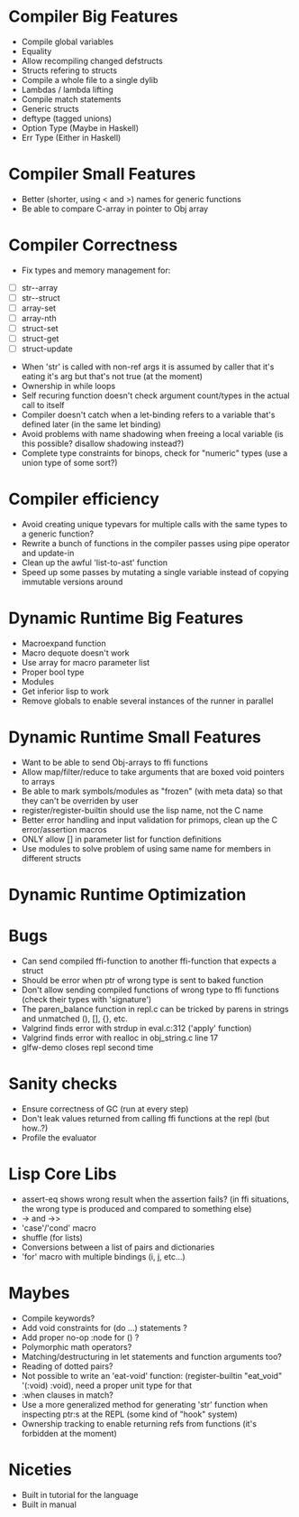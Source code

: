 # Compiler Big Features
  - Compile global variables
  - Equality
  - Allow recompiling changed defstructs
  - Structs refering to structs
  - Compile a whole file to a single dylib
  - Lambdas / lambda lifting
  - Compile match statements
  - Generic structs
  - deftype (tagged unions)
  - Option Type (Maybe in Haskell)
  - Err Type (Either in Haskell)

# Compiler Small Features
  - Better (shorter, using < and >) names for generic functions
  - Be able to compare C-array in pointer to Obj array

# Compiler Correctness
  - Fix types and memory management for:
   - [ ] str--array
   - [ ] str--struct
   - [ ] array-set
   - [ ] array-nth
   - [ ] struct-set
   - [ ] struct-get
   - [ ] struct-update
  - When 'str' is called with non-ref args it is assumed by caller that it's eating it's arg but that's not true (at the moment)
  - Ownership in while loops
  - Self recuring function doesn't check argument count/types in the actual call to itself
  - Compiler doesn't catch when a let-binding refers to a variable that's defined later (in the same let binding)
  - Avoid problems with name shadowing when freeing a local variable (is this possible? disallow shadowing instead?)
  - Complete type constraints for binops, check for "numeric" types (use a union type of some sort?)
  
# Compiler efficiency
  - Avoid creating unique typevars for multiple calls with the same types to a generic function?
  - Rewrite a bunch of functions in the compiler passes using pipe operator and update-in
  - Clean up the awful 'list-to-ast' function
  - Speed up some passes by mutating a single variable instead of copying immutable versions around



# Dynamic Runtime Big Features
  - Macroexpand function
  - Macro dequote doesn't work
  - Use array for macro parameter list
  - Proper bool type
  - Modules 
  - Get inferior lisp to work
  - Remove globals to enable several instances of the runner in parallel

# Dynamic Runtime Small Features
  - Want to be able to send Obj-arrays to ffi functions
  - Allow map/filter/reduce to take arguments that are boxed void pointers to arrays
  - Be able to mark symbols/modules as "frozen" (with meta data) so that they can't be overriden by user
  - register/register-builtin should use the lisp name, not the C name 
  - Better error handling and input validation for primops, clean up the C error/assertion macros
  - ONLY allow [] in parameter list for function definitions
  - Use modules to solve problem of using same name for members in different structs
  
# Dynamic Runtime Optimization

# Bugs
  - Can send compiled ffi-function to another ffi-function that expects a struct
  - Should be error when ptr of wrong type is sent to baked function
  - Don't allow sending compiled functions of wrong type to ffi functions (check their types with 'signature')
  - The paren_balance function in repl.c can be tricked by parens in strings and unmatched (), [], {}, etc.
  - Valgrind finds error with strdup in eval.c:312 ('apply' function)
  - Valgrind finds error with realloc in obj_string.c line 17
  - glfw-demo closes repl second time

# Sanity checks
  - Ensure correctness of GC (run at every step)
  - Don't leak values returned from calling ffi functions at the repl (but how..?)
  - Profile the evaluator
  
  
  
# Lisp Core Libs
  - assert-eq shows wrong result when the assertion fails? (in ffi situations, the wrong type is produced and compared to something else)
  - -> and ->>
  - 'case'/'cond' macro
  - shuffle (for lists)
  - Conversions between a list of pairs and dictionaries
  - 'for' macro with multiple bindings (i, j, etc...)

# Maybes
  - Compile keywords?
  - Add void constraints for (do ...) statements ?
  - Add proper no-op :node for () ?
  - Polymorphic math operators?
  - Matching/destructuring in let statements and function arguments too?
  - Reading of dotted pairs?
  - Not possible to write an 'eat-void' function: (register-builtin "eat_void" '(:void) :void), need a proper unit type for that
  - :when clauses in match?
  - Use a more generalized method for generating 'str' function when inspecting ptr:s at the REPL (some kind of "hook" system)
  - Ownership tracking to enable returning refs from functions (it's forbidden at the moment)

# Niceties
  - Built in tutorial for the language
  - Built in manual
